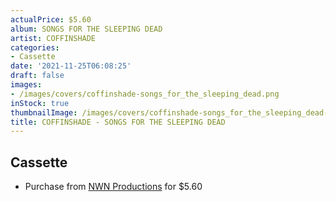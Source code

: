 ```yaml
---
actualPrice: $5.60
album: SONGS FOR THE SLEEPING DEAD
artist: COFFINSHADE
categories:
- Cassette
date: '2021-11-25T06:08:25'
draft: false
images:
- /images/covers/coffinshade-songs_for_the_sleeping_dead.png
inStock: true
thumbnailImage: /images/covers/coffinshade-songs_for_the_sleeping_dead-thumb.png
title: COFFINSHADE - SONGS FOR THE SLEEPING DEAD
---
```


## Cassette
* Purchase from [NWN Productions](http://shop.nwnprod.com/index.php?route=product/product&path=73&product_id=10561&sort=pd.name&order=ASC) for $5.60
